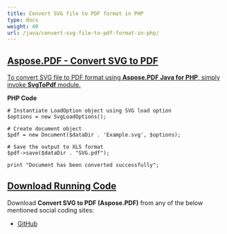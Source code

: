 ```yaml
---
title: Convert SVG file to PDF format in PHP
type: docs
weight: 40
url: /java/convert-svg-file-to-pdf-format-in-php/
---
```


## <ins>**Aspose.PDF - Convert SVG to PDF**
<ins>To convert SVG file to PDF format using **Aspose.PDF Java for PHP**, simply invoke **SvgToPdf** module.

**PHP Code**
```
# Instantiate LoadOption object using SVG load option
$options = new SvgLoadOptions();

# Create document object
$pdf = new Document($dataDir . 'Example.svg', $options);

# Save the output to XLS format
$pdf->save($dataDir . "SVG.pdf");

print "Document has been converted successfully";

```

## <ins>**Download Running Code**
Download **Convert SVG to PDF (Aspose.PDF)** from any of the below mentioned social coding sites:

- [GitHub](https://github.com/aspose-pdf/Aspose.PDF-for-Java/blob/master/Plugins/Aspose_Pdf_Java_for_PHP/src/Aspose/Pdf/WorkingWithDocumentConversion/SvgToPdf.php)
